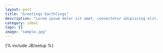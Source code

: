 ```yaml
---
layout: post
title: "Greetings Earthlings"
description: "Lorem ipsum dolor sit amet, consectetur adipiscing elit. Aenean in lacus eget elit suscipit pharetra. Vivamus lorem eros, gravida a tempor id, sollicitudin non erat.Lorem ipsum dolor sit amet, consectetur adipiscing elit. Aenean in lacus eget elit suscipit pharetra. Vivamus lorem eros, gravida a tempor id, sollicitudin non erat. "
category: idea1
tags: []
image: "sample.jpg"
---
```

{% include JB/setup %}
